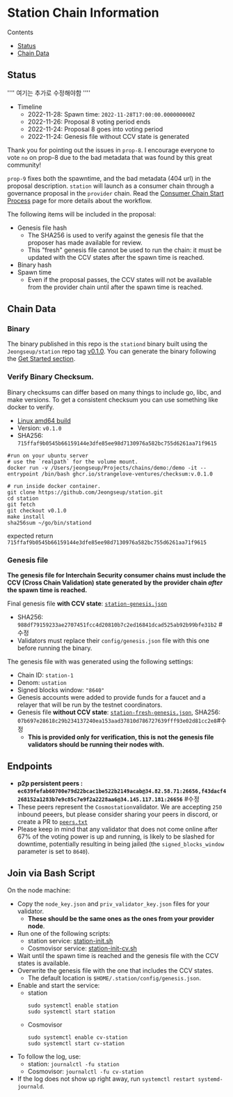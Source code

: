 # Station Chain Information

Contents

* [Status](#status)
* [Chain Data](#chain-data)

## Status

'''' 여기는 추가로 수정해야함 ''''
* Timeline
  * 2022-11-28: Spawn time: `2022-11-28T17:00:00.000000000Z`
  * 2022-11-26: Proposal 8 voting period ends
  * 2022-11-24: Proposal 8 goes into voting period
  * 2022-11-24: Genesis file without CCV state is generated

Thank you for pointing out the issues in `prop-8`.  I encourage everyone to vote `no` on prop-8 due to the bad metadata that was found by this great community!  

`prop-9` fixes both the spawntime, and the bad metadata (404 url) in the proposal description. `station` will launch as a consumer chain through a governance proposal in the `provider` chain. Read the [Consumer Chain Start Process](/docs/Consumer-Chain-Start-Process.md) page for more details about the workflow.

The following items will be included in the proposal:
* Genesis file hash
  * The SHA256 is used to verify against the genesis file that the proposer has made available for review.
  * This "fresh" genesis file cannot be used to run the chain: it must be updated with the CCV states after the spawn time is reached.
* Binary hash
* Spawn time
  * Even if the proposal passes, the CCV states will not be available from the provider chain until after the spawn time is reached.

## Chain Data

### Binary

The binary published in this repo is the `stationd` binary built using the `Jeongseup/station` repo tag [v0.1.0](https://github.com/Jeongseup/station/releases/tag/v0.1.0). You can generate the binary following the [Get Started section](https://github.com/Jeongseup/station/tree/v0.1.0#get-started). 

### Verify Binary Checksum.
Binary checksums can differ based on many things to include go, libc, and make versions. To get a consistent checksum you can use something like docker to verify.

  * [Linux amd64 build](stationd)
  * Version: `v0.1.0`
  * SHA256: `715ffaf9b0545b66159144e3dfe85ee98d7130976a582bc755d6261aa71f9615`

  ```
  #run on your ubuntu server
  # use the `realpath` for the volume mount.
  docker run -v /Users/jeongseup/Projects/chains/demo:/demo -it --entrypoint /bin/bash ghcr.io/strangelove-ventures/checksum:v.0.1.0
  ```
  ```
  # run inside docker container.
  git clone https://github.com/Jeongseup/station.git
  cd station
  git fetch
  git checkout v0.1.0
  make install
  sha256sum ~/go/bin/stationd
  ```
  expected return `715ffaf9b0545b66159144e3dfe85ee98d7130976a582bc755d6261aa71f9615`   

### Genesis file

**The genesis file for Interchain Security consumer chains must include the CCV (Cross Chain Validation) state generated by the provider chain _after_ the spawn time is reached.**

Final genesis file **with CCV state**: [`station-genesis.json`](station-genesis.json)
- SHA256: `988df79159233ae2707451fcc4d20810b7c2ed16841dcad525ab92b99bfe31b2` #수정
- Validators must replace their `config/genesis.json` file with this one before running the binary.

The genesis file with was generated using the following settings:

* Chain ID: `station-1`
* Denom: `ustation`
* Signed blocks window: `"8640"`
* Genesis accounts were added to provide funds for a faucet and a relayer that will be run by the testnet coordinators.
* Genesis file **without CCV state**: [`station-fresh-genesis.json`](station-fresh-genesis.json), SHA256: `07b697e28618c29b234137240ea153aad37810d786727639fff93e02d81cc2e8`#수정
  * **This is provided only for verification, this is not the genesis file validators should be running their nodes with.**

## Endpoints

* **p2p persistent peers : `ec639fefab60700e79d22bcac1be522b2149acab@34.82.58.71:26656,f43dacf4268152a1283b7e9c85c7e9f2a2228aa6@34.145.117.181:26656`** #수정
* These peers represent the `Cosmostation`validator. We are accepting `250` inbound peeers, but please consider sharing your peers in discord, or create a PR to [`peers.txt`](peers.txt)
* Please keep in mind that any validator that does not come online after 67% of the voting power is up and running, is likely to be slashed for downtime, potentially resulting in being jailed (the `signed_blocks_window` parameter is set to `8640`).

## Join via Bash Script

On the node machine:
- Copy the `node_key.json` and `priv_validator_key.json` files for your validator.
  - **These should be the same ones as the ones from your provider node**.
- Run one of the following scripts:
  - station service: [station-init.sh](station-init.sh)
  - Cosmovisor service: [station-init-cv.sh](station-init-cv.sh)
- Wait until the spawn time is reached and the genesis file with the CCV states is available.
- Overwrite the genesis file with the one that includes the CCV states.
  - The default location is `$HOME/.station/config/genesis.json`.
- Enable and start the service:
  - station
    ```
    sudo systemctl enable station
    sudo systemctl start station
    ```
  - Cosmovisor
    ```
    sudo systemctl enable cv-station
    sudo systemctl start cv-station
    ```
- To follow the log, use:
  - station: `journalctl -fu station`
  - Cosmovisor: `journalctl -fu cv-station`
- If the log does not show up right away, run `systemctl restart systemd-journald`.
